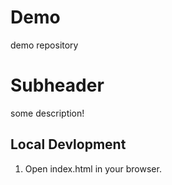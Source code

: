 # Demo

demo repository

# Subheader

some description!

## Local Devlopment

1. Open index.html in your browser.

